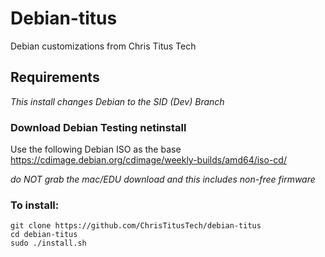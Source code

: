 # Debian-titus
Debian customizations from Chris Titus Tech
 
## Requirements
_This install changes Debian to the SID (Dev) Branch_

### Download Debian Testing netinstall

Use the following Debian ISO as the base [<https://cdimage.debian.org/cdimage/weekly-builds/amd64/iso-cd/>](https://cdimage.debian.org/cdimage/weekly-builds/amd64/iso-cd/)

*do NOT grab the mac/EDU download and this includes non-free firmware*
### To install:

```
git clone https://github.com/ChrisTitusTech/debian-titus
cd debian-titus
sudo ./install.sh
```

